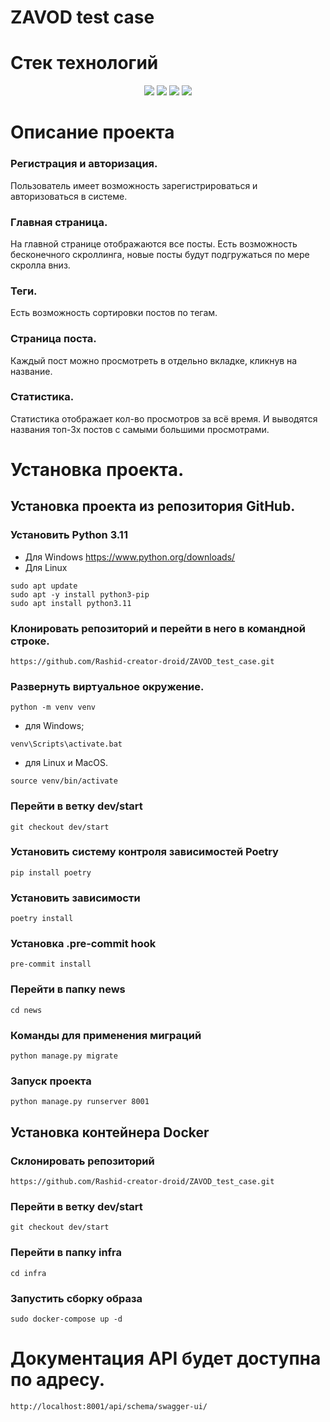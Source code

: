 # ZAVOD test case

# Стек технологий
<div id="badges" align="center">
  <img src="https://img.shields.io/badge/Python%203.11-FFD43B?style=for-the-badge&logo=python&logoColor=blue"/>
  <img src="https://img.shields.io/badge/Django%20-green?style=for-the-badge&logo=django&"/>
  <img src="https://img.shields.io/badge/Docker-2CA5E0?style=for-the-badge&logo=docker&logoColor=white"/>

  <img src="https://img.shields.io/badge/GitHub-100000?style=for-the-badge&logo=github&logoColor=white"/>
</div>

# Описание проекта

### Регистрация и авторизация.
Пользователь имеет возможность зарегистрироваться и авторизоваться в системе.

### Главная страница.
На главной странице отображаются все посты. Есть возможность бесконечного скроллинга, новые посты будут подгружаться по мере 
скролла вниз.

### Теги.
Есть возможность сортировки постов по тегам.

### Страница поста.
Каждый пост можно просмотреть в отдельно вкладке, кликнув на название.

### Статистика.
Статистика отображает кол-во просмотров за всё время. И выводятся названия топ-3х постов с самыми большими просмотрами.

# Установка проекта.

## Установка проекта из репозитория  GitHub.
### Установить Python 3.11
- Для Windows https://www.python.org/downloads/
- Для Linux 
```
sudo apt update
sudo apt -y install python3-pip
sudo apt install python3.11
``` 
### Клонировать репозиторий и перейти в него в командной строке.
```
https://github.com/Rashid-creator-droid/ZAVOD_test_case.git
``` 
###  Развернуть виртуальное окружение.
```
python -m venv venv

``` 
 - для Windows;
```
venv\Scripts\activate.bat
``` 
 - для Linux и MacOS.
``` 
source venv/bin/activate

``` 
### Перейти в ветку dev/start
```
git checkout dev/start
``` 
### Установить систему контроля зависимостей Poetry
```
pip install poetry
``` 
### Установить зависимости
```
poetry install
``` 
### Установка .pre-commit hook
```
pre-commit install
```
### Перейти в папку news
```
cd news
```
### Команды для применения миграций
```
python manage.py migrate
```
### Запуск проекта
```
python manage.py runserver 8001
```
## Установка контейнера Docker
### Склонировать репозиторий
```
https://github.com/Rashid-creator-droid/ZAVOD_test_case.git
``` 
### Перейти в ветку dev/start
```
git checkout dev/start
``` 
### Перейти в папку infra
```
cd infra
```
### Запустить сборку образа
```
sudo docker-compose up -d
``` 

# Документация API будет доступна по адресу.
```
http://localhost:8001/api/schema/swagger-ui/
``` 

